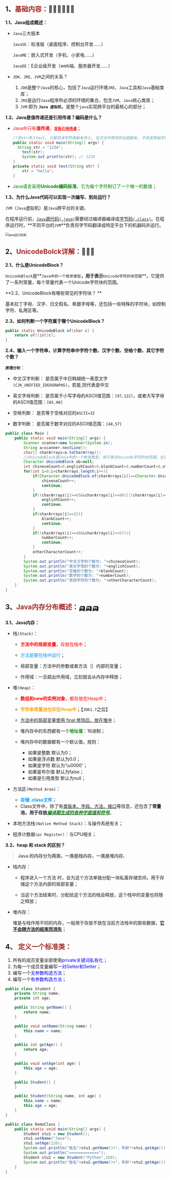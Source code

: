 ## 1、<span style="color:brown">基础内容：</span>😶‍🌫️😶‍🌫️😶‍🌫️

**1.1、Java组成概述：**

- `Java`三大版本

  `JavaSE`：标准版（桌面程序、控制台开发......）

  `JavaME`：嵌入式开发（手机、小家电......）

  `JavaEE`：E企业级开发（web端、服务器开发......）

- `JDK、JRE、JVM`之间的关系？
  1. `JDK`是整个`Java`的核心，包括了`Java`运行环境`JRE`、`Java`工具和`Java`基础类库；
  2. `JRE`是运行`Java`程序所必须的环境的集合，包含`JVM`、`Java`核心类库；
  3. `JVM` 即为 **`Java 虚拟机`**，是整个`java`实现跨平台的最核心的部分；

**1.2、Java是值传递还是引用传递？编码是什么？**

- <span style="color:red">Java中只有**值传递**，<u>**`没有引用传递`**</u></span>；

  ```java
  /*将str传入test, 只是将该字符串副本传入, 在方法中修改的也是副本, 不改变原始字符串数据*/
  public static void main(String[] args) {
  	String str = "1234";
      test(str);
      System.out.println(str); // 1234
  }
  private static void test(String str) {
      str = "hello";
  }
  ```

- <span style="color:green">Java语言采用**Unicode编码标准**，它为每个字符制订了一个唯一的数值</span>；

**1.3、为什么Java代码可以实现一次编写、到处运行？**

​	`JVM`（`Java`虚拟机）是`Java`跨平台的关键。

​	在程序运行前，<u>`Java`源代码`(.java)`</u>需要经过编译器编译成<u>字节码`(.class)`</u>。在程序运行时，**不同平台的`JVM`**负责将字节码翻译成特定平台下的机器码并运行。

<img src="https://raw.githubusercontent.com/root-bine/image/main/Typora-image/Java%E8%BF%90%E8%A1%8C%E6%9C%BA%E5%88%B6.png" alt="java运行机制" style="zoom:67%;" />

## 2、<span style="color:brown">UnicodeBolck详解：</span>🍔🍔🍔

**2.1、什么是UnicodeBlock？** 

​	`UnicodeBlock`是**`Java中的一个枚举类型`**，用于表示**`Unicode字符的块范围`**。它提供了一系列常量，每个常量代表一个Unicode字符块的范围。

**2.2、UnicodeBlock有哪些常见的字符块？ **

基本拉丁字母、汉字、日文假名、希腊字母等，还包括一些特殊的字符块，如控制字符、私用区等。

**2.3、如何判断一个字符属于哪个UnicodeBlock？**

```Java
public static UnicodeBlock of(char c) {
    return of((int)c);
}
```

**2.4、输入一个字符串，计算字符串中字符个数、汉字个数、空格个数、其它字符个数？**

**`原理分析`**：

-  中文汉字判断：
   是否属于中日韩越统一表意文字`(CJK_UNIFIED_IDEOGRAPHS)`，若是,则代表是中文

-  英文字母判断：
   是否属于小写字母的ASCII值范围：`[97,122]`，或者大写字母的ASCII值范围：`[65,90]`

-  空格判断：
   是否等于空格对应的`ASCII=32`
-  数字判断：
   是否属于数字对应的ASCII值范围：`[48,57]`

```java
public class Main {
    public static void main(String[] args) {
        Scanner scanner=new Scanner(System.in);
        String a=scanner.nextLine();
        char[] charArrays=a.toCharArray();
        //UnicodeBlock是Java中的一个枚举类型，用于表示Unicode字符的块范围。在这段代码中，ub被赋值为null，表示还没有指定具体的Unicode块范围。
        Character.UnicodeBlock ub=null;
        int chineseCount=0,englishCount=0,blankCount=0,numberCount=0,otherCharacterCount=0;
        for(int i=0;i<charArrays.length;i++){
            if(Character.UnicodeBlock.of(charArrays[i])==Character.UnicodeBlock.CJK_UNIFIED_IDEOGRAPHS){
                chineseCount++;
                continue;
            }
            if((charArrays[i]>=65&&charArrays[i]<=90)||(charArrays[i]>=97&&charArrays[i]<=122)){
                englishCount++;
                continue;
            }
            if(charArrays[i]==32){
                blankCount++;
                continue;
            }
            if((charArrays[i]>=48&&charArrays[i]<=57)){
                numberCount++;
                continue;
            }
            otherCharacterCount++;
        }
        System.out.println("中文汉字的个数为: "+chineseCount);
        System.out.println("英文字母的个数为: "+englishCount);
        System.out.println("空格的个数为: "+blankCount);
        System.out.println("数字的个数为: "+numberCount);
        System.out.println("其他字符的个数为: "+otherCharacterCount);
    }
}
```





## 3、<span style="color:brown">Java内存分布概述：</span>🛺🛺🛺

**3.1、Java内存：**

- 栈`(Stack)`：

  - <font color="red">**方法中的局部变量**，存放在栈中</font>；

  - <font color="#0099ff">方法是要在栈中运行</font>；
  - 局部变量：方法中的参数或者方法｛｝内部的变量；
  - 作用域：一旦超出作用域，立刻就会从内存中释放；
- 堆`(Heap)`：

  - <font color="red">**数组和new的实例对象**，都存放在Heap中</font>；

  - <font color="orange">**字符串常量池也存在Heap中**</font>；【`JDK1.7`之后】
  - <u>方法中的局部变量使用 final 修饰后，放在堆中</u>；
  - 堆内存中的东西都有一个<font color="#0099">**地址值**</font>：16进制；
  - 堆内存中的数据都有一个默认值，规则：
    - 如果是整数					默认为0；
    - 如果是浮点数				默认为0.0；
    - 如果是字符					默认为'\u0000'；
    - 如果是布尔值				默认为false；
    - 如果是引用类型			默认为null；
- 方法区`(Method Area)`：
  - <font color="#0099ff">**存储  .class文件**</font>；
  - Class文件中，除了有<u>类版本、字段、方法、接口</u>等信息，还包含了**常量池，用于存放<u>*<span style="color:green">编译期生成的各种字面值和符号</span>*</u>**。
- 本地方法栈`(Native Method Stack)`：与操作系统有关；
- 程序计数器`(pc Register)`：与CPU相关；

**3.2、heap 和 stack 的区别？**

> **Java 的内存分为两类，一类是栈内存，一类是堆内存**。

- 栈内存：

  - 程序进入一个方法 时，会为这个方法单独分配一块私属存储空间，用于存储这个方法内部的局部变量；

  - 当这个方法结束时，分配给这个方法的栈会释放，这个栈中的变量也将随之释放；

- 堆内存：

  堆是与栈作用不同的内存，一般用于存放不放在当前方法栈中的那些数据，<u>**它不会随方法的结束而消失**</u>；



## 4、<span style="color:brown"> 定义一个标准类：</span>

1. 所有的成员变量全部使用<span style='color:blue'>private关键词私有化</span>；
2. 为每一个成员变量编写<span style='color:blue'>一对Getter和Setter</span>；
3. 编写一个<span style='color:blue'>无参数构造方法</span>；
4. 编写一个<span style='color:blue'>有参数构造方法</span>；

```java
public class Student {
    private String name;
    private int age;

    public String getName() {
        return name;
    }

    public void setName(String name) {
        this.name = name;
    }

    public int getAge() {
        return age;
    }

    public void setAge(int age) {
        this.age = age;
    }

    public Student() {
    }

    public Student(String name, int age) {
        this.name = name;
        this.age = age;
    }
}

```

```java
public class DemoClass {
    public static void main(String[] args) {
        Student stu1 = new Student();
        stu1.setName("Java");
        stu1.setAge(120);
        System.out.println("姓名"+stu1.getName()+"，年龄"+stu1.getAge());
        System.out.println("=============");
        Student stu2 = new Student("Python",150);
        System.out.println("姓名"+stu2.getName()+"，年龄"+stu2.getAge());
    }
}

```



